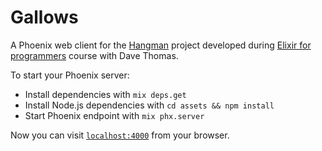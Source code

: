 # Gallows

A Phoenix web client for the [Hangman](https://github.com/belgoros/hangman) project developed during [Elixir for programmers](https://codestool.coding-gnome.com/courses/elixir-for-programmers) course with Dave Thomas.

To start your Phoenix server:

  * Install dependencies with `mix deps.get`
  * Install Node.js dependencies with `cd assets && npm install`
  * Start Phoenix endpoint with `mix phx.server`

Now you can visit [`localhost:4000`](http://localhost:4000) from your browser.
